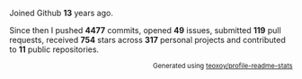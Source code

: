 Joined Github **13** years ago.

Since then I pushed **4477** commits, opened **49** issues, submitted **119** pull requests, received **754** stars across **317** personal projects and contributed to **11** public repositories.

<p align="right"><sub>Generated using <a href="https://github.com/marketplace/actions/profile-readme-stats">teoxoy/profile-readme-stats</a></sub></p>
